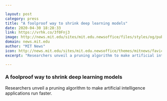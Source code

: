 ```yaml
---

layout: post
category: press
title: "A foolproof way to shrink deep learning models"
date: 2020-04-30 18:28:33
link: https://vrhk.co/3f0Fnj3
image: http://news.mit.edu/sites/mit.edu.newsoffice/files/styles/og/public/images/2020/learning_rate_rewinding.png
domain: news.mit.edu
author: "MIT News"
icon: http://news.mit.edu/sites/mit.edu.newsoffice/themes/mitnews/favicon.ico
excerpt: "​Researchers unveil a pruning algorithm to make artificial intelligence applications run faster."

---
```


### A foolproof way to shrink deep learning models

​Researchers unveil a pruning algorithm to make artificial intelligence applications run faster.